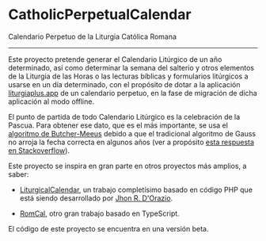 # CatholicPerpetualCalendar
Calendario Perpetuo de la Liturgia Católica Romana
***

Este proyecto pretende generar el Calendario Litúrgico de un año determinado, así como determinar la semana del salterio y otros elementos de la Liturgia de las Horas
o las lecturas bíblicas y formularios litúrgicos a usarse en un día determinado, con el propósito de dotar a la aplicación [liturgiaplus.app](https://www.liturgiaplus.app) de un calendario perpetuo, en la fase de migración de dicha aplicación al modo offline.

El punto de partida de todo Calendario Litúrgico es la celebración de la Pascua. Para obtener ese dato, que es el más importante, se usa el [algoritmo de Butcher-Meeus](https://fr.wikipedia.org/wiki/Calcul_de_la_date_de_P%C3%A2ques) debido a que el tradicional algoritmo de Gauss no arroja la fecha correcta en algunos años (ver a propósito [esta respuesta en Stackoverflow](https://stackoverflow.com/a/55278990/5587982)).

Este proyecto se inspira en gran parte en otros proyectos más amplios, a saber:

- [LiturgicalCalendar](https://github.com/JohnRDOrazio/LiturgicalCalendar), un trabajo completísimo basado en código PHP que está siendo desarrollado por [Jhon R. D'Orazio](https://github.com/JohnRDOrazio).
 
- [RomCal](https://github.com/romcal), otro gran trabajo basado en TypeScript.

El código de este proyecto se encuentra en una versión beta.